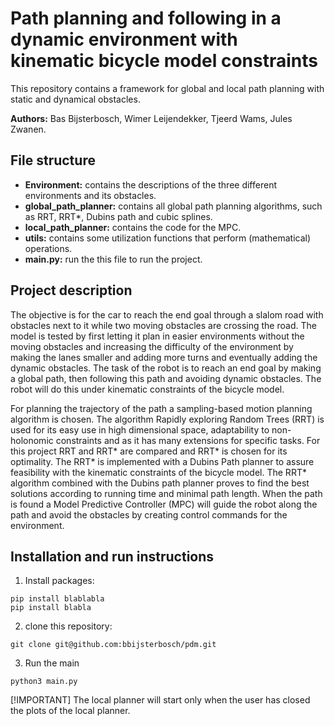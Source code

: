 # Path planning and following in a dynamic environment with kinematic bicycle model constraints

This repository contains a framework for global and local path planning with static and dynamical obstacles.

**Authors:** Bas Bijsterbosch, Wimer Leijendekker, Tjeerd Wams, Jules Zwanen.

## File structure
- **Environment:** contains the descriptions of the three different environments and its obstacles.	
- **global_path_planner:** contains all global path planning algorithms, such as RRT, RRT*, Dubins path and cubic splines. 
- **local_path_planner:** contains the code for the MPC.
- **utils:** contains some utilization functions that perform (mathematical) operations.
- **main.py:** run the this file to run  the project.

## Project description
The objective is for the car to reach the end goal through a slalom road with obstacles next to it while two moving obstacles are crossing the road. The model is tested by first letting it plan in easier environments without the moving obstacles and increasing the difficulty of the environment by making the lanes smaller and adding more turns and eventually adding the dynamic obstacles.
The task of the robot is to reach an end goal by making a global path, then following this path and avoiding dynamic obstacles. The robot will do this under kinematic constraints of the bicycle model. 

For planning the trajectory of the path a sampling-based motion planning algorithm is chosen. The algorithm Rapidly exploring Random Trees (RRT) is used for its easy use in high dimensional space, adaptability to non-holonomic constraints and as it has many extensions for specific tasks. For this project RRT and RRT* are compared and RRT* is chosen for its optimality. The RRT* is implemented with a Dubins Path planner to assure feasibility with the kinematic constraints of the bicycle model. The RRT* algorithm combined with the Dubins path planner proves to find the best solutions according to running time and minimal path length. When the path is found a Model Predictive Controller (MPC) will guide the robot along the path and avoid the obstacles by creating control commands for the environment.

## Installation and run instructions
1. Install packages:
```console
pip install blablabla
pip install blabla
```
2. clone this repository:
```console
git clone git@github.com:bbijsterbosch/pdm.git
```
3. Run the main
```console
python3 main.py
```
[!IMPORTANT]
The local planner will start only when the user has closed the plots of the local planner.
